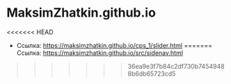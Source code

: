 # MaksimZhatkin.github.io
<<<<<<< HEAD

- Ссылка: https://maksimzhatkin.github.io/cps_1/slider.html
=======
Ссылка: https://maksimzhatkin.github.io/src/sidenav.html
>>>>>>> 36ea9e3f7b84c2df730b74549488b6db65723cd5
